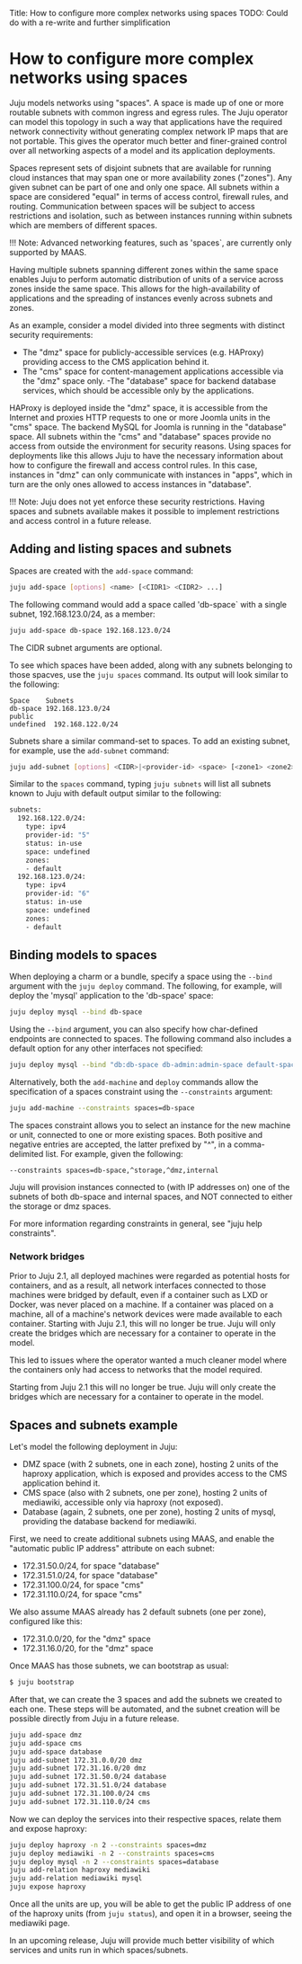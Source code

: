 Title: How to configure more complex networks using spaces
TODO: Could do with a re-write and further simplification

# How to configure more complex networks using spaces

Juju models networks using "spaces". A space is made up of one or more routable
subnets with common ingress and egress rules. The Juju operator can model this
topology in such a way that applications have the required network connectivity
without generating complex network IP maps that are not portable. This gives
the operator much better and finer-grained control over all networking aspects
of a model and its application deployments. 

Spaces represent sets of disjoint subnets that are available for running cloud
instances that may span one or more availability zones ("zones"). Any given
subnet can be part of one and only one space. All subnets within a space are
considered "equal" in terms of access control, firewall rules, and routing.
Communication between spaces will be subject to access restrictions and
isolation, such as between instances running within subnets which are members
of different spaces.

!!! Note: Advanced networking features, such as 'spaces`, are currently only
supported by MAAS.

Having multiple subnets spanning different zones within the same space
enables Juju to perform automatic distribution of units of a service across
zones inside the same space. This allows for the high-availability of
applications and the spreading of instances evenly across subnets and zones.

As an example, consider a model divided into three segments with
distinct security requirements:

- The "dmz" space for publicly-accessible services (e.g. HAProxy) providing
  access to the CMS application behind it.
- The "cms" space for content-management applications accessible via the "dmz"
  space only.
 -The "database" space for backend database services, which should be accessible
  only by the applications.

HAProxy is deployed inside the "dmz" space, it is accessible from the Internet
and proxies HTTP requests to one or more Joomla units in the "cms" space.
The backend MySQL for Joomla is running in the "database" space. All subnets
within the "cms" and "database" spaces provide no access from outside the
environment for security reasons. Using spaces for deployments like this allows
Juju to have the necessary information about how to configure the firewall and
access control rules. In this case, instances in "dmz" can only communicate
with instances in "apps", which in turn are the only ones allowed to access
instances in "database".

!!! Note: Juju does not yet enforce these security restrictions. Having spaces
and subnets available makes it possible to implement restrictions and access
control in a future release.

## Adding and listing spaces and subnets

Spaces are created with the `add-space` command:

```bash
juju add-space [options] <name> [<CIDR1> <CIDR2> ...]
```
The following command would add a space called 'db-space` with a single subnet,
192.168.123.0/24, as a member:

```bash
juju add-space db-space 192.168.123.0/24
```

The CIDR subnet arguments are optional.

To see which spaces have been added, along with any subnets belonging to those
spacves, use the `juju spaces` command. Its output will look similar to the
following:

```no-highlight
Space    Subnets
db-space 192.168.123.0/24
public
undefined  192.168.122.0/24
```

Subnets share a similar command-set to spaces. To add an existing subnet, for
example, use the `add-subnet` command:

```bash
juju add-subnet [options] <CIDR>|<provider-id> <space> [<zone1> <zone2> ...]
```

Similar to the `spaces` command, typing `juju subnets` will list all subnets known
to Juju with default output similar to the following:

```bash
subnets:
  192.168.122.0/24:
    type: ipv4
    provider-id: "5"
    status: in-use
    space: undefined
    zones:
    - default
  192.168.123.0/24:
    type: ipv4
    provider-id: "6"
    status: in-use
    space: undefined
    zones:
    - default
```

## Binding models to spaces

When deploying a charm or a bundle, specify a space using the `--bind` argument
with the `juju deploy` command. The following, for example, will deploy the
'mysql' application to the 'db-space' space:

```bash
juju deploy mysql --bind db-space
```
Using the `--bind` argument, you can also specify how char-defined endpoints
are connected to spaces. The following command also includes a default option
for any other interfaces not specified:

```bash
juju deploy mysql --bind "db:db-space db-admin:admin-space default-space"
```

Alternatively, both the `add-machine` and `deploy` commands allow the specification of a
spaces constraint using the `--constraints` argument:

```bash
juju add-machine --constraints spaces=db-space
```

The spaces constraint allows you to select an instance for the new machine or unit,
connected to one or more existing spaces. Both positive and negative entries are
accepted, the latter prefixed by "^", in a comma-delimited list. For example, 
given the following:

```
--constraints spaces=db-space,^storage,^dmz,internal
```

Juju will provision instances connected to (with IP addresses on) one of the subnets
of both db-space and internal spaces, and NOT connected to either the storage or dmz spaces.

For more information regarding constraints in general, see "juju help constraints".

### Network bridges

Prior to Juju 2.1, all deployed machines were regarded as potential hosts for
containers, and as a result, all network interfaces connected to those machines
were bridged by default, even if a container such as LXD or Docker, was never
placed on a machine. If a container was placed on a machine, all of a machine's
network devices were made available to each container. Starting with Juju 2.1,
this will no longer be true. Juju will only create the bridges which are
necessary for a container to operate in the model.


This led to issues where the operator wanted a much cleaner model where the containers only had access to
networks that the model required.

Starting from Juju 2.1 this will no longer be true. Juju will only create the
bridges which are necessary for a container to operate in the model.



## Spaces and subnets example

Let's model the following deployment in Juju:

- DMZ space (with 2 subnets, one in each zone), hosting 2
  units of the haproxy application, which is exposed and provides
  access to the CMS application behind it.
- CMS space (also with 2 subnets, one per zone), hosting 2
  units of mediawiki, accessible only via haproxy (not exposed).
- Database (again, 2 subnets, one per zone), hosting 2 units of
  mysql, providing the database backend for mediawiki.

First, we need to create additional subnets using MAAS, and enable
the "automatic public IP address" attribute on each subnet:

- 172.31.50.0/24, for space "database"
- 172.31.51.0/24, for space "database"
- 172.31.100.0/24, for space "cms"
- 172.31.110.0/24, for space "cms"

We also assume MAAS already has 2 default subnets (one per
zone), configured like this:

- 172.31.0.0/20, for the "dmz" space
- 172.31.16.0/20, for the "dmz" space

Once MAAS has those subnets, we can bootstrap as usual:

```bash
$ juju bootstrap
```

After that, we can create the 3 spaces and add the subnets we
created to each one. These steps will be automated, and the subnet
creation will be possible directly from Juju in a future release.

```bash
juju add-space dmz
juju add-space cms
juju add-space database
juju add-subnet 172.31.0.0/20 dmz
juju add-subnet 172.31.16.0/20 dmz
juju add-subnet 172.31.50.0/24 database
juju add-subnet 172.31.51.0/24 database
juju add-subnet 172.31.100.0/24 cms
juju add-subnet 172.31.110.0/24 cms
```

Now we can deploy the services into their respective spaces,
relate them and expose haproxy:

```bash
juju deploy haproxy -n 2 --constraints spaces=dmz
juju deploy mediawiki -n 2 --constraints spaces=cms
juju deploy mysql -n 2 --constraints spaces=database
juju add-relation haproxy mediawiki
juju add-relation mediawiki mysql
juju expose haproxy
```

Once all the units are up, you will be able to get the public
IP address of one of the haproxy units (from `juju status`), and
open it in a browser, seeing the mediawiki page.

In an upcoming release, Juju will provide much better visibility
of which services and units run in which spaces/subnets.


